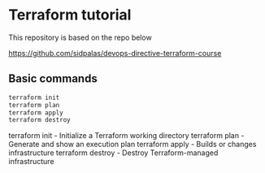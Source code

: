 Terraform tutorial
=====================================
This repository is based on the repo below

https://github.com/sidpalas/devops-directive-terraform-course



Basic commands
--------------

```bash
terraform init
terraform plan
terraform apply
terraform destroy
```

terraform init - Initialize a Terraform working directory
terraform plan - Generate and show an execution plan
terraform apply - Builds or changes infrastructure
terraform destroy - Destroy Terraform-managed infrastructure


